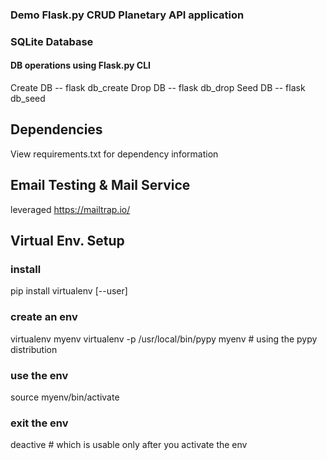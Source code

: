### Demo Flask.py CRUD Planetary API application

### SQLite Database
#### DB operations using Flask.py CLI
Create DB -- flask db_create
Drop DB -- flask db_drop
Seed DB -- flask db_seed

## Dependencies
View requirements.txt for dependency information

## Email Testing & Mail Service
leveraged https://mailtrap.io/

## Virtual Env. Setup
### install
pip install virtualenv [--user]

### create an env
virtualenv myenv
virtualenv -p /usr/local/bin/pypy myenv # using the pypy distribution

### use the env
source myenv/bin/activate

### exit the env
deactive # which is usable only after you activate the env